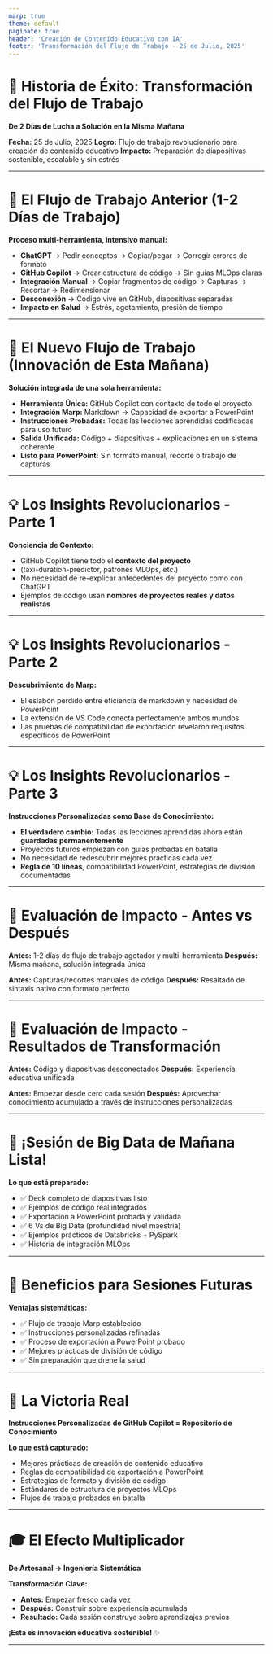 ```yaml
---
marp: true
theme: default
paginate: true
header: 'Creación de Contenido Educativo con IA'
footer: 'Transformación del Flujo de Trabajo - 25 de Julio, 2025'
---
```


# 🎉 Historia de Éxito: Transformación del Flujo de Trabajo

**De 2 Días de Lucha a Solución en la Misma Mañana**

**Fecha:** 25 de Julio, 2025
**Logro:** Flujo de trabajo revolucionario para creación de contenido educativo
**Impacto:** Preparación de diapositivas sostenible, escalable y sin estrés

---

# 🎯 El Flujo de Trabajo Anterior (1-2 Días de Trabajo)

**Proceso multi-herramienta, intensivo manual:**

- **ChatGPT** → Pedir conceptos → Copiar/pegar → Corregir errores de formato
- **GitHub Copilot** → Crear estructura de código → Sin guías MLOps claras
- **Integración Manual** → Copiar fragmentos de código → Capturas → Recortar → Redimensionar
- **Desconexión** → Código vive en GitHub, diapositivas separadas
- **Impacto en Salud** → Estrés, agotamiento, presión de tiempo

---

# 🚀 El Nuevo Flujo de Trabajo (Innovación de Esta Mañana)

**Solución integrada de una sola herramienta:**

- **Herramienta Única:** GitHub Copilot con contexto de todo el proyecto
- **Integración Marp:** Markdown → Capacidad de exportar a PowerPoint
- **Instrucciones Probadas:** Todas las lecciones aprendidas codificadas para uso futuro
- **Salida Unificada:** Código + diapositivas + explicaciones en un sistema coherente
- **Listo para PowerPoint:** Sin formato manual, recorte o trabajo de capturas

---

# 💡 Los Insights Revolucionarios - Parte 1

**Conciencia de Contexto:**
- GitHub Copilot tiene todo el **contexto del proyecto**
- (taxi-duration-predictor, patrones MLOps, etc.)
- No necesidad de re-explicar antecedentes del proyecto como con ChatGPT
- Ejemplos de código usan **nombres de proyectos reales y datos realistas**

---

# 💡 Los Insights Revolucionarios - Parte 2

**Descubrimiento de Marp:**
- El eslabón perdido entre eficiencia de markdown y necesidad de PowerPoint
- La extensión de VS Code conecta perfectamente ambos mundos
- Las pruebas de compatibilidad de exportación revelaron requisitos específicos de PowerPoint

---

# 💡 Los Insights Revolucionarios - Parte 3

**Instrucciones Personalizadas como Base de Conocimiento:**
- **El verdadero cambio:** Todas las lecciones aprendidas ahora están **guardadas permanentemente**
- Proyectos futuros empiezan con guías probadas en batalla
- No necesidad de redescubrir mejores prácticas cada vez
- **Regla de 10 líneas**, compatibilidad PowerPoint, estrategias de división documentadas

---

# 🎯 Evaluación de Impacto - Antes vs Después

**Antes:** 1-2 días de flujo de trabajo agotador y multi-herramienta
**Después:** Misma mañana, solución integrada única

**Antes:** Capturas/recortes manuales de código
**Después:** Resaltado de sintaxis nativo con formato perfecto

---

# 🎯 Evaluación de Impacto - Resultados de Transformación

**Antes:** Código y diapositivas desconectados
**Después:** Experiencia educativa unificada

**Antes:** Empezar desde cero cada sesión
**Después:** Aprovechar conocimiento acumulado a través de instrucciones personalizadas

---

# 🚀 ¡Sesión de Big Data de Mañana Lista!

**Lo que está preparado:**
- ✅ Deck completo de diapositivas listo
- ✅ Ejemplos de código real integrados
- ✅ Exportación a PowerPoint probada y validada
- ✅ 6 Vs de Big Data (profundidad nivel maestría)
- ✅ Ejemplos prácticos de Databricks + PySpark
- ✅ Historia de integración MLOps

---

# 🔮 Beneficios para Sesiones Futuras

**Ventajas sistemáticas:**
- ✅ Flujo de trabajo Marp establecido
- ✅ Instrucciones personalizadas refinadas
- ✅ Proceso de exportación a PowerPoint probado
- ✅ Mejores prácticas de división de código
- ✅ Sin preparación que drene la salud

---

# 💎 La Victoria Real

**Instrucciones Personalizadas de GitHub Copilot = Repositorio de Conocimiento**

**Lo que está capturado:**
- Mejores prácticas de creación de contenido educativo
- Reglas de compatibilidad de exportación a PowerPoint
- Estrategias de formato y división de código
- Estándares de estructura de proyectos MLOps
- Flujos de trabajo probados en batalla

---

# 🎓 El Efecto Multiplicador

**De Artesanal → Ingeniería Sistemática**

**Transformación Clave:**
- **Antes:** Empezar fresco cada vez
- **Después:** Construir sobre experiencia acumulada
- **Resultado:** Cada sesión construye sobre aprendizajes previos

**¡Esta es innovación educativa sostenible!** ✨

---
